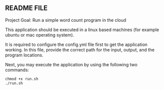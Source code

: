 ## README FILE

Project Goal: Run a simple word count program in the cloud

This application should be executed in a linux based machines (for example ubuntu or mac operating system). 

It is required to configure the config.yml file first to get the application working. In this file, provide the correct path for the input, output, and the program locations. 

Next, you may execute the application by using the following two commands:

```
chmod +x run.sh
./run.sh
```

